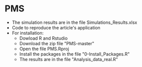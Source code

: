 # PMS

- The simulation results are in the file Simulations_Results.xlsx
- Code to reproduce the article's application
- For installation:
  - Dowload R and Rstudio    
  - Download the zip file "PMS-master"
  - Open the file PMS.Rproj
  - Install the packages in the file "0-Install_Packages.R"
  - The results are in the file "Analysis_data_real.R"
